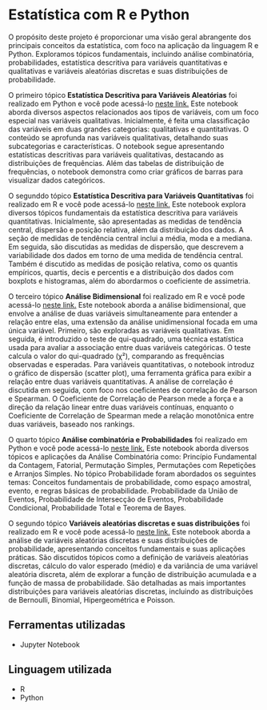 # Estatística com R e Python

O propósito deste projeto é proporcionar uma visão geral abrangente dos principais conceitos da estatística, com foco na aplicação da linguagem R e Python. 
Exploramos tópicos fundamentais, incluindo análise combinatória, probabilidades, estatística descritiva para variáveis quantitativas e qualitativas e variáveis aleatórias discretas e suas distribuições de probabilidade.

O primeiro tópico **Estatística Descritiva para Variáveis Aleatórias** foi realizado em Python e você pode acessá-lo
[neste link.](https://github.com/leticiadluz/estatistica_com_r_py/blob/main/1_estatistica_descritiva_qualitativas__python.ipynb)
Este notebook aborda diversos aspectos relacionados aos tipos de variáveis, com um foco especial nas variáveis qualitativas. Inicialmente, é feita uma classificação das variáveis em duas grandes categorias: qualitativas e quantitativas. O conteúdo se aprofunda nas variáveis qualitativas, detalhando suas subcategorias e características. O notebook segue apresentando estatísticas descritivas para variáveis qualitativas, destacando as distribuições de frequências. Além das tabelas de distribuição de frequências, o notebook demonstra como criar gráficos de barras para visualizar dados categóricos. 

O segunddo tópico **Estatística Descritiva para Variáveis Quantitativas** foi realizado em R e você pode acessá-lo [neste link.](https://github.com/leticiadluz/estatistica_com_r_py/blob/main/2_estatistica_descritiva_quantitativas_R.ipynb)
Este notebook explora diversos tópicos fundamentais da estatística descritiva para variáveis quantitativas. Inicialmente, são apresentadas as medidas de tendência central, dispersão e posição relativa, além da distribuição dos dados. A seção de medidas de tendência central inclui a média, moda e a mediana. Em seguida, são discutidas as medidas de dispersão, que descrevem a variabilidade dos dados em torno de uma medida de tendência central. Também é discutido as medidas de posição relativa, como os quantis empíricos, quartis, decis e percentis e a distribuição dos dados com boxplots e histogramas, além do abordarmos o coeficiente de assimetria. 

O terceiro tópico **Análise Bidimensional** foi realizado em R e você pode acessá-lo
[neste link.](https://github.com/leticiadluz/estatistica_com_r_py/blob/main/3_analise_bidimensional_R.ipynb)
Este notebook aborda a análise bidimensional, que envolve a análise de duas variáveis simultaneamente para entender a relação entre elas, uma extensão da análise unidimensional focada em uma única variável. Primeiro, são exploradas as variáveis qualitativas. Em seguida, é introduzido o teste de qui-quadrado, uma técnica estatística usada para avaliar a associação entre duas variáveis categóricas. O teste calcula o valor do qui-quadrado (χ²), comparando as frequências observadas e esperadas. Para variáveis quantitativas, o notebook introduz o gráfico de dispersão (scatter plot), uma ferramenta gráfica para exibir a relação entre duas variáveis quantitativas. A análise de correlação é discutida em seguida, com foco nos coeficientes de correlação de Pearson e Spearman. O Coeficiente de Correlação de Pearson mede a força e a direção da relação linear entre duas variáveis contínuas, enquanto o Coeficiente de Correlação de Spearman mede a relação monotônica entre duas variáveis, baseado nos rankings. 

O quarto tópico **Análise combinatória e Probabilidades** foi realizado em Python e você pode acessá-lo
[neste link.](https://github.com/leticiadluz/estatistica_com_r_py/blob/main/4_analise_combinatoria_probabilidade_python.ipynb)
Este notebook aborda diversos tópicos e aplicações da Análise Combinatória como: Princípio Fundamental da Contagem, Fatorial, Permutação Simples, Permutações com Repetições e 
Arranjos Simples. 
No tópico Probabilidade foram abordados os seguintes temas: Conceitos fundamentais de probabilidade, como espaço amostral, evento, e regras básicas de probabilidade.
Probabilidade da União de Eventos, Probabilidade de Intersecção de Eventos, Probabilidade Condicional, Probabilidade Total e Teorema de Bayes.

O segundo tópico **Variáveis aleatórias discretas e suas distribuições** foi realizado em R e você pode acessá-lo
[neste link.](https://github.com/leticiadluz/estatistica_com_r_py/blob/main/5_variaveis_aleatorias_discretas_distribuicoes_R.ipynb)
Este notebook aborda a análise de variáveis aleatórias discretas e suas distribuições de probabilidade, apresentando conceitos fundamentais e suas aplicações práticas. São discutidos tópicos como a definição de variáveis aleatórias discretas, cálculo do valor esperado (médio) e da variância de uma variável aleatória discreta, além de explorar a função de distribuição acumulada e a função de massa de probabilidade. São detalhadas as mais importantes distribuições para variáveis aleatórias discretas, incluindo as distribuições de Bernoulli, Binomial, Hipergeométrica e Poisson. 


## Ferramentas utilizadas

* Jupyter Notebook

## Linguagem utilizada

* R
* Python
